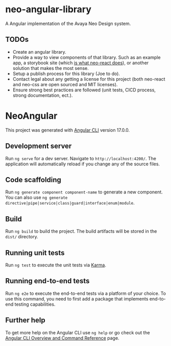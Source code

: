 # neo-angular-library
A Angular implementation of the Avaya Neo Design system.

## TODOs

- Create an angular library.
- Provide a way to view components of that library. Such as an example app, a storybook site (which [is what neo-react does](https://neo-react-library-storybook.netlify.app)), or another solution that makes the most sense.
- Setup a publish process for this library (Joe to do).
- Contact legal about any getting a license for this project (both neo-react and neo-css are open sourced and MIT licenses).
- Ensure strong best practices are followed (unit tests, CICD process, strong documentation, ect.).

# NeoAngular

This project was generated with [Angular CLI](https://github.com/angular/angular-cli) version 17.0.0.

## Development server

Run `ng serve` for a dev server. Navigate to `http://localhost:4200/`. The application will automatically reload if you change any of the source files.

## Code scaffolding

Run `ng generate component component-name` to generate a new component. You can also use `ng generate directive|pipe|service|class|guard|interface|enum|module`.

## Build

Run `ng build` to build the project. The build artifacts will be stored in the `dist/` directory.

## Running unit tests

Run `ng test` to execute the unit tests via [Karma](https://karma-runner.github.io).

## Running end-to-end tests

Run `ng e2e` to execute the end-to-end tests via a platform of your choice. To use this command, you need to first add a package that implements end-to-end testing capabilities.

## Further help

To get more help on the Angular CLI use `ng help` or go check out the [Angular CLI Overview and Command Reference](https://angular.io/cli) page.
